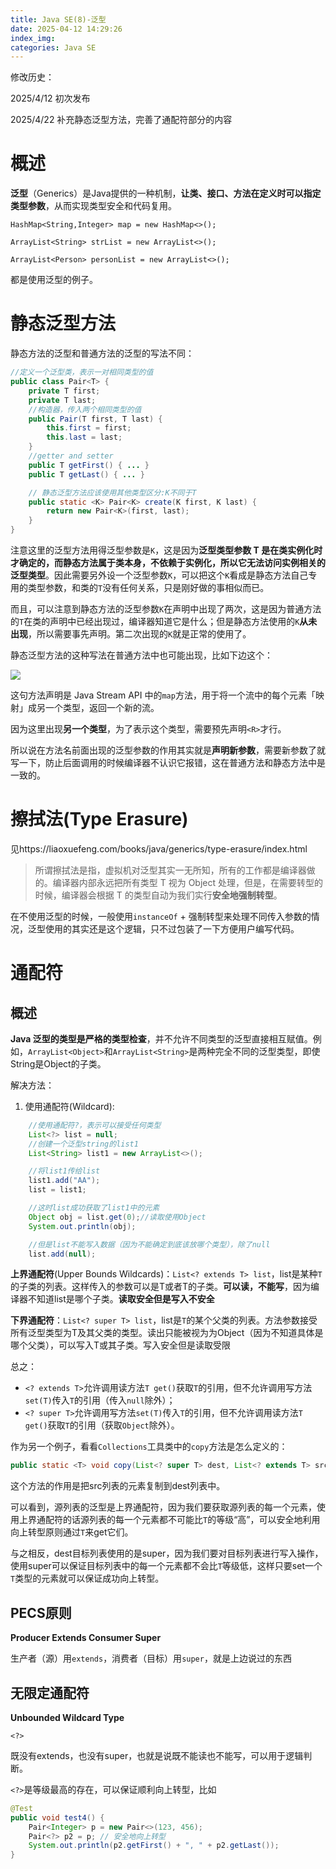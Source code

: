 ```yaml
---
title: Java SE(8)-泛型
date: 2025-04-12 14:29:26
index_img:
categories: Java SE
---
```


修改历史：

2025/4/12 初次发布

2025/4/22 补充静态泛型方法，完善了通配符部分的内容

# 概述

**泛型**（Generics）是Java提供的一种机制，**让类、接口、方法在定义时可以指定类型参数**，从而实现类型安全和代码复用。

`HashMap<String,Integer> map = new HashMap<>();`

`ArrayList<String> strList = new ArrayList<>();`

`ArrayList<Person> personList = new ArrayList<>();`

都是使用泛型的例子。

# 静态泛型方法

静态方法的泛型和普通方法的泛型的写法不同：

```java
//定义一个泛型类，表示一对相同类型的值
public class Pair<T> {
    private T first;
    private T last;
    //构造器，传入两个相同类型的值
    public Pair(T first, T last) {
        this.first = first;
        this.last = last;
    }
    //getter and setter
    public T getFirst() { ... }
    public T getLast() { ... }

    // 静态泛型方法应该使用其他类型区分:K不同于T
    public static <K> Pair<K> create(K first, K last) {
        return new Pair<K>(first, last);
    }
}
```

注意这里的泛型方法用得泛型参数是`K`，这是因为**泛型类型参数 T 是在类实例化时才确定的，而静态方法属于类本身，不依赖于实例化，所以它无法访问实例相关的泛型类型**。因此需要另外设一个泛型参数`K`，可以把这个`K`看成是静态方法自己专用的类型参数，和类的`T`没有任何关系，只是刚好做的事相似而已。

而且，可以注意到静态方法的泛型参数`K`在声明中出现了两次，这是因为普通方法的`T`在类的声明中已经出现过，编译器知道它是什么；但是静态方法使用的`K`**从未出现**，所以需要事先声明。第二次出现的`K`就是正常的使用了。

静态泛型方法的这种写法在普通方法中也可能出现，比如下边这个：

![](https://s21.ax1x.com/2025/04/21/pE5lfxI.png)

这句方法声明是 Java Stream API 中的`map`方法，用于将一个流中的每个元素「映射」成另一个类型，返回一个新的流。

因为这里出现**另一个类型**，为了表示这个类型，需要预先声明`<R>`才行。

所以说在方法名前面出现的泛型参数的作用其实就是**声明新参数**，需要新参数了就写一下，防止后面调用的时候编译器不认识它报错，这在普通方法和静态方法中是一致的。

# 擦拭法(Type Erasure)

见https://liaoxuefeng.com/books/java/generics/type-erasure/index.html

>所谓擦拭法是指，虚拟机对泛型其实一无所知，所有的工作都是编译器做的。编译器内部永远把所有类型 T 视为 Object 处理，但是，在需要转型的时候，编译器会根据 T 的类型自动为我们实行**安全地强制转型**。

在不使用泛型的时候，一般使用`instanceOf` + 强制转型来处理不同传入参数的情况，泛型使用的其实还是这个逻辑，只不过包装了一下方便用户编写代码。

# 通配符

## 概述

**Java 泛型的类型是严格的类型检查**，并不允许不同类型的泛型直接相互赋值。例如，`ArrayList<Object>`和`ArrayList<String>`是两种完全不同的泛型类型，即使String是Object的子类。

解决方法：

1. 使用通配符(Wildcard):

```java
    //使用通配符?，表示可以接受任何类型
    List<?> list = null;
    //创建一个泛型string的list1
    List<String> list1 = new ArrayList<>();

    //将list1传给list
    list1.add("AA");
    list = list1;

    //这时list成功获取了list1中的元素
    Object obj = list.get(0);//读取使用Object
    System.out.println(obj);

    //但是list不能写入数据（因为不能确定到底该放哪个类型），除了null
    list.add(null);
```

**上界通配符**(Upper Bounds Wildcards)：`List<? extends T> list`，list是某种`T`的子类的列表。这样传入的参数可以是T或者T的子类。**可以读，不能写**，因为编译器不知道list是哪个子类。**读取安全但是写入不安全**

**下界通配符**：`List<? super T> list`，list是`T`的某个父类的列表。方法参数接受所有泛型类型为T及其父类的类型。读出只能被视为为Object（因为不知道具体是哪个父类），可以写入T或其子类。写入安全但是读取受限

总之：

- `<? extends T>`允许调用读方法`T get()`获取`T`的引用，但不允许调用写方法`set(T)`传入`T`的引用（传入`null`除外）；
- `<? super T>`允许调用写方法`set(T)`传入`T`的引用，但不允许调用读方法`T get()`获取`T`的引用（获取`Object`除外）。

作为另一个例子，看看`Collections`工具类中的`copy`方法是怎么定义的：

```java
public static <T> void copy(List<? super T> dest, List<? extends T> src)
```

这个方法的作用是把src列表的元素复制到dest列表中。

可以看到，源列表的泛型是上界通配符，因为我们要获取源列表的每一个元素，使用上界通配符的话源列表的每一个元素都不可能比`T`的等级“高”，可以安全地利用向上转型原则通过`T`来get它们。

与之相反，dest目标列表使用的是super，因为我们要对目标列表进行写入操作，使用super可以保证目标列表中的每一个元素都不会比`T`等级低，这样只要set一个`T`类型的元素就可以保证成功向上转型。

## PECS原则

**Producer Extends Consumer Super**

生产者（源）用`extends`，消费者（目标）用`super`，就是上边说过的东西

## 无限定通配符

**Unbounded Wildcard Type**

`<?>`

既没有extends，也没有super，也就是说既不能读也不能写，可以用于逻辑判断。

`<?>`是等级最高的存在，可以保证顺利向上转型，比如

```java
@Test
public void test4() {
    Pair<Integer> p = new Pair<>(123, 456);
    Pair<?> p2 = p; // 安全地向上转型
    System.out.println(p2.getFirst() + ", " + p2.getLast());
}
```




